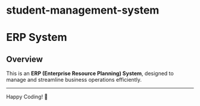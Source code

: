 # student-management-system

# ERP System

## Overview
This is an **ERP (Enterprise Resource Planning) System**, designed to manage and streamline business operations efficiently.

---

Happy Coding! 🚀
